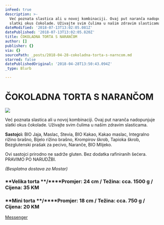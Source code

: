 ```yaml
---
inFeed: true
description: >-
  Već poznata slastica ali u novoj kombinaciji. Ovaj put naranča nadopunjuje
  slatki okus čokolade. Uživajte svim čulima u našim zdravim slasticama.
dateModified: '2018-07-13T13:02:05.081Z'
datePublished: '2018-07-13T13:02:05.820Z'
title: ČOKOLADNA TORTA S NARANČOM
author: []
publisher: {}
via: {}
sourcePath: _posts/2018-04-28-cokoladna-torta-s-narncom.md
starred: false
datePublishedOriginal: '2018-04-28T13:50:43.094Z'
_type: Blurb

---
```

# ČOKOLADNA TORTA S NARANČOM
![](https://the-grid-user-content.s3-us-west-2.amazonaws.com/e3d9e8f2-4fb7-4195-859d-c8ee19979408.jpg)

Već poznata slastica ali u novoj kombinaciji. Ovaj put naranča nadopunjuje slatki okus čokolade. Uživajte svim čulima u našim zdravim slasticama.

**Sastojci:** BIO Jaja, Maslac, Stevia, BIO Kakao, Kakao maslac, Integralno rižino brašno, Bijelo rižino brašno, Krompirov škrob, Tapioka škrob, Bezglutenski prašak za pecivo, Naranče, BIO Mlijeko.

Ovi sastojci prirodno ne sadrže gluten. Bez dodatka rafiniranih šećera. PRAVIMO PO NARUDŽBI.

_(Besplatna dostava za Mostar)_

### **Velika torta **/****Promjer: 24 cm / Težina: cca. 1500 g / Cijena: 35 KM

### **Mini torta **/****Promjer: 18 cm / Težina: cca. 750 g / Cijena: 20 KM
[Messenger][0]

[0]: https://www.messenger.com/t/greenday.kolaci.peciva